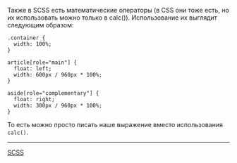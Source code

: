 Также в SCSS есть математические операторы (в CSS они тоже есть, но их использовать можно только в calc()). Использование их выглядит следующим образом:
```
.container {
  width: 100%;
}

article[role="main"] {
  float: left;
  width: 600px / 960px * 100%;
}

aside[role="complementary"] {
  float: right;
  width: 300px / 960px * 100%;
}
```

То есть можно просто писать наше выражение вместо использования `calc()`.

---
[SCSS](SCSS)